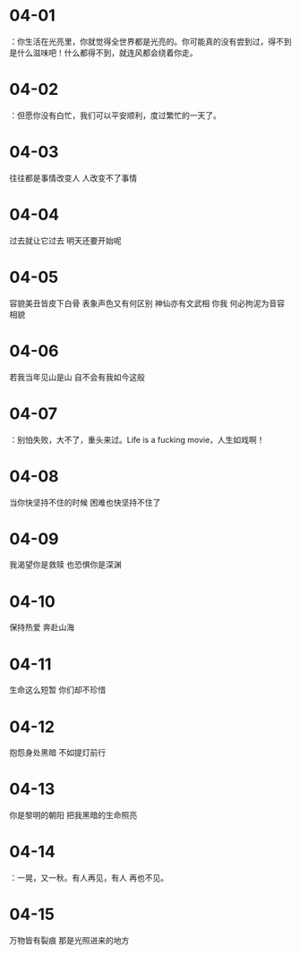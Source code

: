 # 04-01

：你生活在光亮里，你就觉得全世界都是光亮的。你可能真的没有尝到过，得不到是什么滋味吧！什么都得不到，就连风都会绕着你走。

# 04-02

：但愿你没有白忙，我们可以平安顺利，度过繁忙的一天了。

# 04-03

往往都是事情改变人 人改变不了事情

# 04-04

过去就让它过去 明天还要开始呢

# 04-05

容貌美丑皆皮下白骨 表象声色又有何区别 神仙亦有文武相 你我 何必拘泥为音容相貌

# 04-06

若我当年见山是山 自不会有我如今这般

# 04-07

：别怕失败，大不了，重头来过。Life is a fucking movie，人生如戏啊！

# 04-08

当你快坚持不住的时候 困难也快坚持不住了

# 04-09

我渴望你是救赎 也恐惧你是深渊

# 04-10

保持热爱 奔赴山海

# 04-11

生命这么短暂 你们却不珍惜

# 04-12

抱怨身处黑暗 不如提灯前行

# 04-13

你是黎明的朝阳 把我黑暗的生命照亮

# 04-14

：一晃，又一秋。有人再见，有人 再也不见。

# 04-15

万物皆有裂痕 那是光照进来的地方
